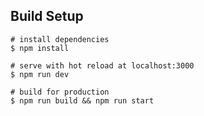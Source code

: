 ## Build Setup

    # install dependencies
    $ npm install

    # serve with hot reload at localhost:3000
    $ npm run dev

    # build for production
    $ npm run build && npm run start
